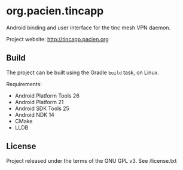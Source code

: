 org.pacien.tincapp
==================

Android binding and user interface for the tinc mesh VPN daemon.

Project website: http://tincapp.pacien.org


Build
-----

The project can be built using the Gradle `build` task, on Linux.

Requirements:

- Android Platform Tools 26
- Android Platform 21
- Android SDK Tools 25
- Android NDK 14
- CMake
- LLDB


License
-------

Project released under the terms of the GNU GPL v3.
See /license.txt
